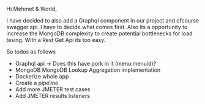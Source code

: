 Hi Mehmet & World,

I have decided to also add a Graphql component in our project and ofcourse swagger api. I have to decide what comes first.
Also its a opportunity to increase the MongoDB complexity to create potential bottlenecks for load tesing. With a Rest Get Api its too easy.

So todos as follows

- Graphql api -> Does this have pork in it (menu:menuid)?
- MongoDB MongoDB Lookup Aggregation implementation
- Dockerize whole app
- Create a pipeline
- Add more JMETER test cases
- Add JMETER results listeners
